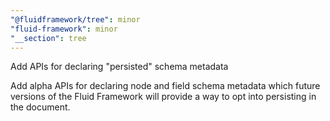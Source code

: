 ```yaml
---
"@fluidframework/tree": minor
"fluid-framework": minor
"__section": tree
---
```

Add APIs for declaring "persisted" schema metadata

Add alpha APIs for declaring node and field schema metadata which future versions of the Fluid Framework will provide a way to opt into persisting in the document.
